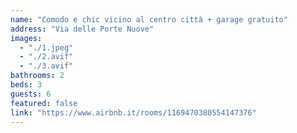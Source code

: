 ```yaml
---
name: "Comodo e chic vicino al centro città + garage gratuito"
address: "Via delle Porte Nuove"
images:
  - "./1.jpeg"
  - "./2.avif"
  - "./3.avif"
bathrooms: 2
beds: 3
guests: 6
featured: false
link: "https://www.airbnb.it/rooms/1169470380554147376"
---
```

